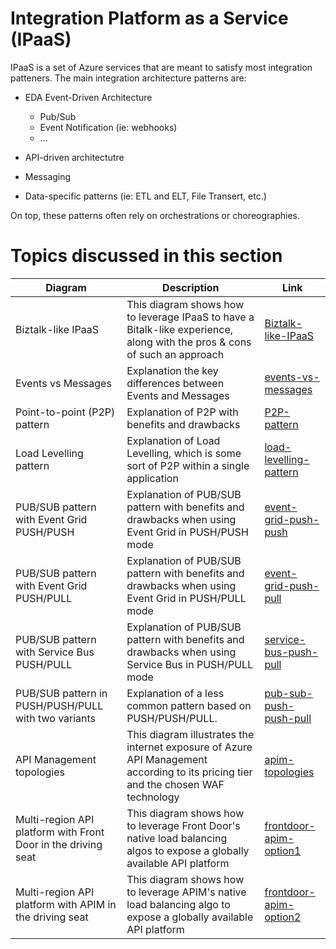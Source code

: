 # Integration Platform as a Service (IPaaS)

IPaaS is a set of Azure services that are meant to satisfy most integration patteners. The main integration architecture patterns are:

- EDA Event-Driven Architecture
    - Pub/Sub
    - Event Notification (ie: webhooks)
    - ...
    
- API-driven architectutre
- Messaging
- Data-specific patterns (ie: ETL and ELT, File Transert, etc.)

On top, these patterns often rely on orchestrations or choreographies.

# Topics discussed in this section

| Diagram | Description |Link
| ----------- | ----------- | ----------- |
| Biztalk-like IPaaS | This diagram shows how to leverage IPaaS to have a Bitalk-like experience, along with the pros & cons of such an approach|[Biztalk-like-IPaaS](./patterns/biztalk-like-IPaaS-pattern.md) |
| Events vs Messages | Explanation the key differences between Events and Messages|[events-vs-messages](./patterns/event-driven-and-messaging-architecture) |
| Point-to-point (P2P) pattern | Explanation of P2P with benefits and drawbacks|[P2P-pattern](./patterns/event-driven-and-messaging-architecture/point-to-point.md) |
| Load Levelling pattern | Explanation of Load Levelling, which is some sort of P2P within a single application|[load-levelling-pattern](./patterns/event-driven-and-messaging-architecture/load-levelling.md) |
| PUB/SUB pattern with Event Grid PUSH/PUSH| Explanation of PUB/SUB pattern with benefits and drawbacks when using Event Grid in PUSH/PUSH mode|[event-grid-push-push](./patterns/event-driven-and-messaging-architecture/pub-sub-event-grid.md) |
| PUB/SUB pattern with Event Grid PUSH/PULL| Explanation of PUB/SUB pattern with benefits and drawbacks when using Event Grid in PUSH/PULL mode|[event-grid-push-pull](./patterns/event-driven-and-messaging-architecture/pub-sub-event-grid-pull.md) |
| PUB/SUB pattern with Service Bus PUSH/PULL| Explanation of PUB/SUB pattern with benefits and drawbacks when using Service Bus in PUSH/PULL mode|[service-bus-push-pull](./patterns/event-driven-and-messaging-architecture/pub-sub-servicebus.md) |
| PUB/SUB pattern in PUSH/PUSH/PULL with two variants| Explanation of a less common pattern based on PUSH/PUSH/PULL.|[pub-sub-push-push-pull](./patterns/event-driven-and-messaging-architecture/pub-sub-push-push-pull.md) |
| API Management topologies | This diagram illustrates the internet exposure of Azure API Management according to its pricing tier and the chosen WAF technology|[apim-topologies](./api%20management/topologies.md) |
| Multi-region API platform with Front Door in the driving seat| This diagram shows how to leverage Front Door's native load balancing algos to expose a globally available API platform|[frontdoor-apim-option1](./api%20management/multi-region-setup/frontdoorapim1.md) |
| Multi-region API platform with APIM in the driving seat| This diagram shows how to leverage APIM's native load balancing algo to expose a globally available API platform|[frontdoor-apim-option2](./api%20management/multi-region-setup/frontdoorapim2.md) |